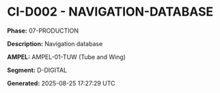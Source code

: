 # CI-D002 - NAVIGATION-DATABASE

**Phase:** 07-PRODUCTION

**Description:** Navigation database

**AMPEL:** AMPEL-01-TUW (Tube and Wing)

**Segment:** D-DIGITAL

**Generated:** 2025-08-25 17:27:29 UTC
